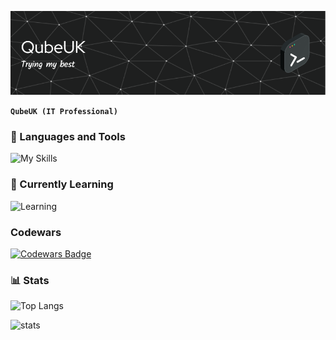 ![Header](./github-header-image.png)

**`QubeUK (IT Professional)`**


### 🧰 Languages and Tools
![My Skills](https://skillicons.dev/icons?i=git,github,linux,md,powershell,python,stackoverflow,raspberrypi,vscode,&perline=10)
<br>          


### 🌱 Currently Learning
![Learning](https://skillicons.dev/icons?i=css,html,js,django,mongodb,&perline=10)



### Codewars
[![Codewars Badge](https://www.codewars.com/users/QubeUK/badges/large)](https://www.codewars.com/users/QubeUK)


<!--

[![LeetCode stats](https://leetcode-stats-six.vercel.app/api?username=QubeUK)](https://leetcode.com/QubeUK/) 
![QubeUK's GitHub stats](https://github-readme-stats.vercel.app/api?username=QubeUK&theme=radical&show_icons=true)

- 🔭 I’m currently working on ...
- 🌱 I’m currently learning ...
- 👯 I’m looking to collaborate on ...
- 🤔 I’m looking for help with ...
- 💬 Ask me about ...
- 📫 How to reach me: ...
- 😄 Pronouns: ...
- ⚡ Fun fact: ...
-->

### 📊 Stats
![Top Langs](https://github-readme-stats.vercel.app/api/top-langs/?username=QubeUK&theme=radical&show_icons=true)

![stats](https://github-profile-trophy.vercel.app/?username=QubeUK&theme=juicyfresh&rank=S,SSS,SS,AAA,AA,A,B,C&margin-w=15)


